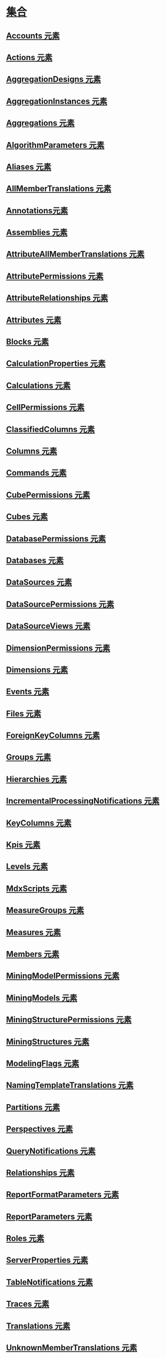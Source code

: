 # [集合](collections-assl.md)
## [Accounts 元素](accounts-element-assl.md)
## [Actions 元素](actions-element-assl.md)
## [AggregationDesigns 元素](aggregationdesigns-element-assl.md)
## [AggregationInstances 元素](aggregationinstances-element-assl.md)
## [Aggregations 元素](aggregations-element-assl.md)
## [AlgorithmParameters 元素](algorithmparameters-element-assl.md)
## [Aliases 元素](aliases-element-assl.md)
## [AllMemberTranslations 元素](allmembertranslations-element-assl.md)
## [Annotations元素](annotations-element-assl.md)
## [Assemblies 元素](assemblies-element-assl.md)
## [AttributeAllMemberTranslations 元素](attributeallmembertranslations-element-assl.md)
## [AttributePermissions 元素](attributepermissions-element-assl.md)
## [AttributeRelationships 元素](attributerelationships-element-assl.md)
## [Attributes 元素](attributes-element-assl.md)
## [Blocks 元素](blocks-element-assl.md)
## [CalculationProperties 元素](calculationproperties-element-assl.md)
## [Calculations 元素](calculations-element-assl.md)
## [CellPermissions 元素](cellpermissions-element-assl.md)
## [ClassifiedColumns 元素](classifiedcolumns-element-assl.md)
## [Columns 元素](columns-element-assl.md)
## [Commands 元素](commands-element-assl.md)
## [CubePermissions 元素](cubepermissions-element-assl.md)
## [Cubes 元素](cubes-element-assl.md)
## [DatabasePermissions 元素](databasepermissions-element-assl.md)
## [Databases 元素](databases-element-assl.md)
## [DataSources 元素](datasources-element-assl.md)
## [DataSourcePermissions 元素](datasourcepermissions-element-assl.md)
## [DataSourceViews 元素](datasourceviews-element-assl.md)
## [DimensionPermissions 元素](dimensionpermissions-element-assl.md)
## [Dimensions 元素](dimensions-element-assl.md)
## [Events 元素](events-element-assl.md)
## [Files 元素](files-element-assl.md)
## [ForeignKeyColumns 元素](foreignkeycolumns-element-assl.md)
## [Groups 元素](groups-element-assl.md)
## [Hierarchies 元素](hierarchies-element-assl.md)
## [IncrementalProcessingNotifications 元素](incrementalprocessingnotifications-element-assl.md)
## [KeyColumns 元素](keycolumns-element-assl.md)
## [Kpis 元素](kpis-element-assl.md)
## [Levels 元素](levels-element-assl.md)
## [MdxScripts 元素](mdxscripts-element-assl.md)
## [MeasureGroups 元素](measuregroups-element-assl.md)
## [Measures 元素](measures-element-assl.md)
## [Members 元素](members-element-assl.md)
## [MiningModelPermissions 元素](miningmodelpermissions-element-assl.md)
## [MiningModels 元素](miningmodels-element-assl.md)
## [MiningStructurePermissions 元素](miningstructurepermissions-element-assl.md)
## [MiningStructures 元素](miningstructures-element-assl.md)
## [ModelingFlags 元素](modelingflags-element-assl.md)
## [NamingTemplateTranslations 元素](namingtemplatetranslations-element-assl.md)
## [Partitions 元素](partitions-element-assl.md)
## [Perspectives 元素](perspectives-element-assl.md)
## [QueryNotifications 元素](querynotifications-element-assl.md)
## [Relationships 元素](relationships-element-assl.md)
## [ReportFormatParameters 元素](reportformatparameters-element-assl.md)
## [ReportParameters 元素](reportparameters-element-assl.md)
## [Roles 元素](roles-element-assl.md)
## [ServerProperties 元素](serverproperties-element-assl.md)
## [TableNotifications 元素](tablenotifications-element-assl.md)
## [Traces 元素](traces-element-assl.md)
## [Translations 元素](translations-element-assl.md)
## [UnknownMemberTranslations 元素](unknownmembertranslations-element-assl.md)
